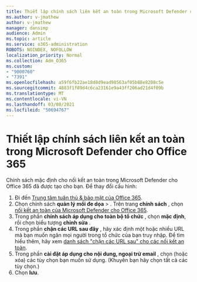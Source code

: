 ```yaml
---
title: Thiết lập chính sách liên kết an toàn trong Microsoft Defender cho Office 365
ms.author: v-jmathew
author: v-jmathew
manager: dansimp
audience: Admin
ms.topic: article
ms.service: o365-administration
ROBOTS: NOINDEX, NOFOLLOW
localization_priority: Normal
ms.collection: Adm_O365
ms.custom:
- "9000760"
- "7391"
ms.openlocfilehash: a59f6fb22ae18d8d9ead98563af05b88e8208c5e
ms.sourcegitcommit: 4883f1f89d4c6ca23161e9a43ff206ad21d4f09b
ms.translationtype: MT
ms.contentlocale: vi-VN
ms.lasthandoff: 03/08/2021
ms.locfileid: "50694767"
---
```

# <a name="set-up-safe-link-policies-in-microsoft-defender-for-office-365"></a>Thiết lập chính sách liên kết an toàn trong Microsoft Defender cho Office 365

Chính sách mặc định cho nối kết an toàn trong Microsoft Defender cho Office 365 đã được tạo cho bạn. Để thay đổi cấu hình:

1. Đi đến [Trung tâm tuân thủ & bảo mật của Office 365](https://go.microsoft.com/fwlink/p/?linkid=2077143).
2. Chọn chính sách **quản lý mối đe dọa**  >  . Trên trang **chính sách** , chọn [nối kết an toàn của Microsoft Defender cho Office 365](https://go.microsoft.com/fwlink/?linkid=2101058).
3. Trong phần **chính sách áp dụng cho toàn bộ tổ chức** , chọn **mặc định**, rồi chọn biểu tượng **chỉnh sửa** .
4. Trong phần **chặn các URL sau đây** , hãy xác định một hoặc nhiều URL mà bạn muốn ngăn mọi người trong tổ chức của bạn truy nhập. Để tìm hiểu thêm, hãy xem [danh sách "chặn các URL sau" cho các nối kết an toàn](https://go.microsoft.com/fwlink/?linkid=2092123).
5. Trong phần **cài đặt áp dụng cho nội dung, ngoại trừ email** , chọn (hoặc xóa) các tùy chọn bạn muốn sử dụng. (Khuyên bạn hãy chọn tất cả các tùy chọn.)
6. Chọn **lưu**.
